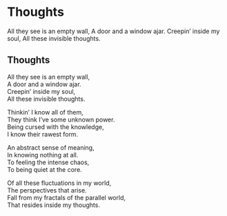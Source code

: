 # Thoughts

All they see is an empty wall, A door and a window ajar. Creepin’ inside my soul, All these invisible thoughts.

## Thoughts <a id="43bb"></a>

All they see is an empty wall,  
A door and a window ajar.  
Creepin’ inside my soul,  
All these invisible thoughts.

Thinkin’ I know all of them,  
They think I’ve some unknown power.  
Being cursed with the knowledge,  
I know their rawest form.

An abstract sense of meaning,  
In knowing nothing at all.  
To feeling the intense chaos,  
To being quiet at the core.

Of all these fluctuations in my world,  
The perspectives that arise.  
Fall from my fractals of the parallel world,  
That resides inside my thoughts.

